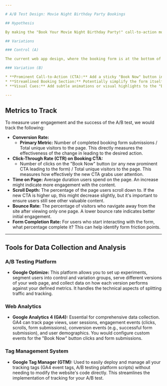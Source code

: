 ```yaml
---

# A/B Test Design: Movie Night Birthday Party Bookings

## Hypothesis

By making the "Book Your Movie Night Birthday Party!" call-to-action more prominent and accessible, we will increase the number of completed booking inquiries.

## Variations

### Control (A)

The current web app design, where the booking form is at the bottom of a long scroll.

### Variation (B)

* **Prominent Call-to-Action (CTA):** Add a sticky "Book Now" button in the header or a floating button that scrolls with the user. When clicked, this button will either scroll the user directly to the form or open a modal containing the booking form.
* **Streamlined Booking Section:** Potentially simplify the form itself or provide a clear progress indicator if it's a multi-step process (though the current form appears single-step). For this A/B test, the primary focus is on accessibility to the form.
* **Visual Cues:** Add subtle animations or visual highlights to the "Book Your Movie Night Birthday Party!" section to draw more attention to it.

---
```


## Metrics to Track

To measure user engagement and the success of the A/B test, we would track the following:

* **Conversion Rate:**
    * **Primary Metric:** Number of completed booking form submissions / Total unique visitors to the page. This directly measures the effectiveness of the change in leading to the desired action.
* **Click-Through Rate (CTR) on Booking CTA:**
    * Number of clicks on the "Book Now" button (or any new prominent CTA leading to the form) / Total unique visitors to the page. This measures how effectively the new CTA grabs user attention.
* **Time on Page:** Average duration users spend on the page. An increase might indicate more engagement with the content.
* **Scroll Depth:** The percentage of the page users scroll down to. If the new CTA is higher up, this might decrease slightly, but it's important to ensure users still see other valuable content.
* **Bounce Rate:** The percentage of visitors who navigate away from the site after viewing only one page. A lower bounce rate indicates better initial engagement.
* **Form Completion Rate:** For users who start interacting with the form, what percentage complete it? This can help identify form friction points.

---

## Tools for Data Collection and Analysis

### A/B Testing Platform

* **Google Optimize:** This platform allows you to set up experiments, segment users into control and variation groups, serve different versions of your web page, and collect data on how each version performs against your defined metrics. It handles the technical aspects of splitting traffic and tracking.

### Web Analytics

* **Google Analytics 4 (GA4):** Essential for comprehensive data collection. GA4 can track page views, user sessions, engagement events (clicks, scrolls, form submissions), conversion events (e.g., successful form submission), and user demographics. You would configure custom events for the "Book Now" button clicks and form submissions.

### Tag Management System

* **Google Tag Manager (GTM):** Used to easily deploy and manage all your tracking tags (GA4 event tags, A/B testing platform scripts) without needing to modify the website's code directly. This streamlines the implementation of tracking for your A/B test.
